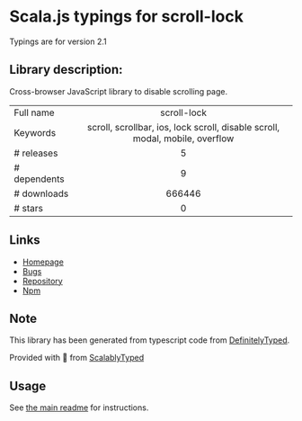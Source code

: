 
# Scala.js typings for scroll-lock

Typings are for version 2.1

## Library description:
Cross-browser JavaScript library to disable scrolling page.

|                    |                 |
| ------------------ | :-------------: |
| Full name          | scroll-lock |
| Keywords           | scroll, scrollbar, ios, lock scroll, disable scroll, modal, mobile, overflow |
| # releases         | 5 |
| # dependents       | 9 |
| # downloads        | 666446 |
| # stars            | 0 |

## Links
- [Homepage](https://github.com/FL3NKEY/scroll-lock#readme)
- [Bugs](https://github.com/FL3NKEY/scroll-lock/issues)
- [Repository](https://github.com/FL3NKEY/scroll-lock)
- [Npm](https://www.npmjs.com/package/scroll-lock)
    


## Note
This library has been generated from typescript code from [DefinitelyTyped](https://definitelytyped.org).

Provided with :purple_heart: from [ScalablyTyped](https://github.com/oyvindberg/ScalablyTyped)

## Usage
See [the main readme](../../readme.md) for instructions.


